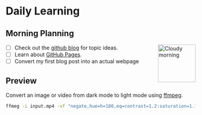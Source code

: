 # Daily Learning

## Morning Planning

<img alt="Cloudy morning" src="https://octodex.github.com/images/cloud.jpg" width="100" align="right"></img>

- [ ] Check out the [github blog](https://github.blog/) for topic ideas.
- [ ] Learn about [GitHub Pages](https://skills.github.com/#first-day-on-github).
- [ ] Convert my first blog post into an actual webpage

## Preview


Convert an image or video from dark mode to light mode using [ffmpeg](https://ffmpeg.org).

```bash
ffmeg -i input.mp4 -vf "negate,hue=h=180,eq=contrast=1.2:saturation=1.1" output.mp4
```
